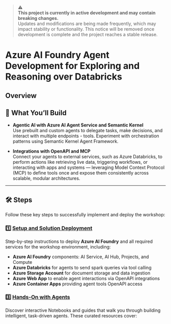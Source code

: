 > ⚠️  
> **This project is currently in active development and may contain breaking changes.**  
> Updates and modifications are being made frequently, which may impact stability or functionality. This notice will be removed once development is complete and the project reaches a stable release. 

# Azure AI Foundry Agent Development for Exploring and Reasoning over Databricks 

## Overview  

## 🔧 What You’ll Build

- **Agentic AI with Azure AI Agent Service and Semantic Kernel**  
  Use prebuilt and custom agents to delegate tasks, make decisions, and interact with multiple endpoints - tools. Experiment with orchestration patterns using Semantic Kernel Agent Framework.

- **Integrations with OpenAPI and MCP**  
  Connect your agents to external services, such as Azure Databricks, to perform actions like retrieving live data, triggering workflows, or interacting with apps and systems — leveraging Model Context Protocol (MCP) to define tools once and expose them consistently across scalable, modular architectures.


---


## 🛠️ **Steps**

Follow these key steps to successfully implement and deploy the workshop:

### 1️⃣ [**Setup and Solution Deployment**](docs/deployment.md)  
Step-by-step instructions to deploy **Azure AI Foundry** and all required services for the workshop environment, including:

- **Azure AI Foundry** components: AI Service, AI Hub, Projects, and Compute  
- **Azure Databricks** for agents to send spark queries via tool calling
- **Azure Storage Account** for document storage and data ingestion  
- **Azure Web App** to enable agent interactions via OpenAPI integrations
- **Azure Container Apps**  providing agent tools OpenAPI access

### 3️⃣ [**Hands-On with Agents**](docs/notebooks.md)  
Discover interactive Notebooks and guides that walk you through building intelligent, task-driven agents. These curated resources cover: